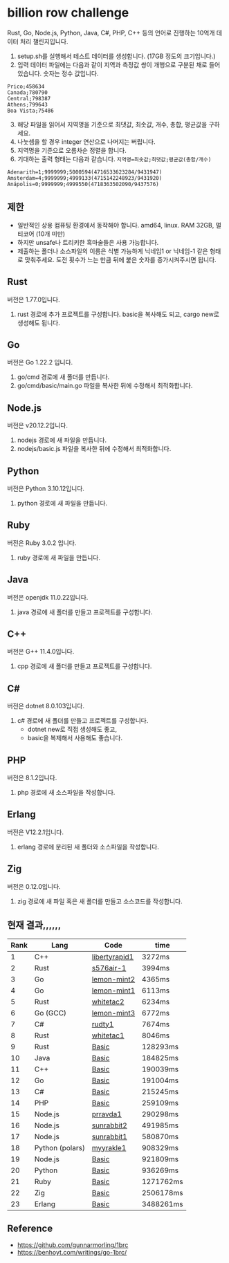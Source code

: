 # billion row challenge

Rust, Go, Node.js, Python, Java, C#, PHP, C++ 등의 언어로 진행하는 10억개 데이터 처리 챌린지입니다.

1. setup.sh를 실행해서 테스트 데이터를 생성합니다. (17GB 정도의 크기입니다.)
2. 입력 데이터 파일에는 다음과 같이 지역과 측정값 쌍이 개행으로 구분된 채로 들어있습니다. 숫자는 정수 값입니다.

```
Prico;458634
Canada;780790
Central;798387
Athens;799643
Boa Vista;75486
```

3. 해당 파일을 읽어서 지역명을 기준으로 최댓값, 최솟값, 개수, 총합, 평균값을 구하세요.
4. 나눗셈을 할 경우 integer 연산으로 나머지는 버립니다.
5. 지역명을 기준으로 오름차순 정렬을 합니다.
6. 기대하는 출력 형태는 다음과 같습니다. `지역명=최솟값;최댓값;평균값(총합/개수)`

```
Adenarith=1;9999999;5000594(4716533623284/9431947)
Amsterdam=4;9999999;4999133(4715142248923/9431920)
Anápolis=0;9999999;4999550(4718363502090/9437576)
```

## 제한

- 일반적인 상용 컴퓨팅 환경에서 동작해야 합니다. amd64, linux. RAM 32GB, 멀티코어 (10개 미만)
- 하지만 unsafe나 트리키한 흑마술들은 사용 가능합니다.
- 제출하는 폴더나 소스파일의 이름은 식별 가능하게 닉네임1 or 닉네임-1 같은 형태로 맞춰주세요. 도전 횟수가 느는 만큼 뒤에 붙은 숫자를 증가시켜주시면 됩니다.

## Rust

버전은 1.77.0입니다.
1. rust 경로에 추가 프로젝트를 구성합니다. basic을 복사해도 되고, cargo new로 생성해도 됩니다.

## Go

버전은 Go 1.22.2 입니다.
1. go/cmd 경로에 새 폴더를 만듭니다.
2. go/cmd/basic/main.go 파일을 복사한 뒤에 수정해서 최적화합니다.

## Node.js

버전은 v20.12.2입니다.
1. nodejs 경로에 새 파일을 만듭니다.
2. nodejs/basic.js 파일을 복사한 뒤에 수정해서 최적화합니다.

## Python
버전은 Python 3.10.12입니다.
1. python 경로에 새 파일을 만듭니다.

## Ruby
버전은 Ruby 3.0.2 입니다.
1. ruby 경로에 새 파일을 만듭니다.

## Java
버전은 openjdk 11.0.22입니다.
1. java 경로에 새 폴더를 만들고 프로젝트를 구성합니다.

## C++
버전은 G++ 11.4.0입니다.
1. cpp 경로에 새 폴더를 만들고 프로젝트를 구성합니다.

## C#
버전은 dotnet 8.0.103입니다.
1. c# 경로에 새 폴더를 만들고 프로젝트를 구성합니다.
   -  dotnet new로 직접 생성해도 좋고,
   -  basic을 복제해서 사용해도 좋습니다.

## PHP
버전은 8.1.2입니다.
1. php 경로에 새 소스파일을 작성합니다.

## Erlang
버전은 V12.2.1입니다.
1. erlang 경로에 분리된 새 폴더와 소스파일을 작성합니다.

## Zig
버전은 0.12.0입니다.
1. zig 경로에 새 파일 혹은 새 폴더를 만들고 소스코드를 작성합니다.

## 현재 결과,,,,,,

| Rank | Lang            | Code                                          | time      |
| ---- | --------------- | --------------------------------------------- | --------- |
| 1    | C++             | [libertyrapid1](./cpp/libertyrapid1/main.cpp) | 3272ms    |
| 2    | Rust            | [s576air-1](./rust/s576air-1/src/main.rs)     | 3994ms    |
| 3    | Go              | [lemon-mint2](./go/cmd/lemon-mint2/main.go)   | 4365ms    |
| 4    | Go              | [lemon-mint1](./go/cmd/lemon-mint1/main.go)   | 6113ms    |
| 5    | Rust            | [whitetac2](./rust/whitetac2/src/main.rs)     | 6234ms    |
| 6    | Go (GCC)        | [lemon-mint3](./go/cmd/lemon-mint3/main.go)   | 6772ms    |
| 7    | C#              | [rudty1](./csharp/rudty1/Program.cs)          | 7674ms    |
| 8    | Rust            | [whitetac1](./rust/whitetac1/src/main.rs)     | 8046ms    |
| 9    | Rust            | [Basic](./rust/basic/src/main.rs)             | 128293ms  |
| 10   | Java            | [Basic](./java/basic/Main.java)               | 184825ms  |
| 11   | C++             | [Basic](./cpp/basic/main.cpp)                 | 190039ms  |
| 12   | Go              | [Basic](./go/cmd/basic/main.go)               | 191004ms  |
| 13   | C#              | [Basic](./csharp/basic/Program.cs)            | 215245ms  |
| 14   | PHP             | [Basic](./php/basic.php)                      | 259109ms  |
| 15   | Node.js         | [prravda1](./nodejs/prravda1/index.js)        | 290298ms  |
| 16   | Node.js         | [sunrabbit2](./nodejs/sunrabbit2/index.js)    | 491985ms  |
| 17   | Node.js         | [sunrabbit1](./nodejs/sunrabbit1/index.js)    | 580870ms  |
| 18   | Python (polars) | [myyrakle1](./python/myyrakle1.py)            | 908329ms  |
| 19   | Node.js         | [Basic](./nodejs/basic.js)                    | 921809ms  |
| 20   | Python          | [Basic](./python/basic.py)                    | 936269ms  |
| 21   | Ruby            | [Basic](./ruby/basic.rb)                      | 1271762ms |
| 22   | Zig             | [Basic](./zig/basic.zig)                      | 2506178ms |
| 23   | Erlang          | [Basic](./erlang/basic/main.erl)              | 3488261ms |

## Reference

- https://github.com/gunnarmorling/1brc
- https://benhoyt.com/writings/go-1brc/
